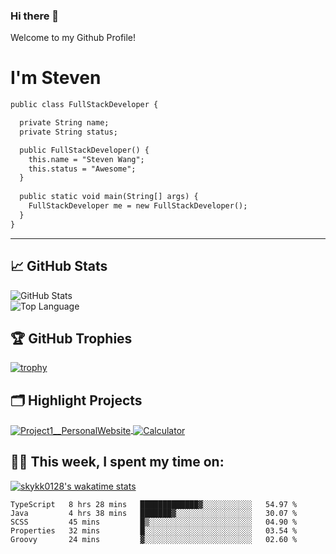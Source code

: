 ### Hi there 👋

<!--
**skykk0128/skykk0128** is a ✨ _special_ ✨ repository because its `README.md` (this file) appears on your GitHub profile.

Here are some ideas to get you started:

- 🔭 I’m currently working on ...
- 🌱 I’m currently learning ...
- 👯 I’m looking to collaborate on ...
- 🤔 I’m looking for help with ...
- 💬 Ask me about ...
- 📫 How to reach me: ...
- 😄 Pronouns: ...
- ⚡ Fun fact: ...
-->
Welcome to my Github Profile!

<h1>I'm Steven</h1>

```diff
public class FullStackDeveloper {

  private String name;
  private String status;

  public FullStackDeveloper() {
    this.name = "Steven Wang";
    this.status = "Awesome";
  }
  
  public static void main(String[] args) {
    FullStackDeveloper me = new FullStackDeveloper();
  }
}
```
<hr>

## &#x1f4c8; GitHub Stats

<p align="left">
    <img alt = "GitHub Stats" src="https://github-readme-stats.vercel.app/api?username=skykk0128&show_icons=true&theme=dracula">
    <br>
    <img alt = "Top Language" src="https://github-readme-stats.vercel.app/api/top-langs/?username=skykk0128&hide=html&theme=dracula"
</p>

## 🏆 GitHub Trophies

[![trophy](https://github-profile-trophy.vercel.app/?username=skykk0128&theme=nord&column=7)](https://github.com/ryo-ma/github-profile-trophy)


## 🗂️ Highlight Projects

<a href="https://github.com/skykk0128/Project1__PersonalWebsite">
  <img align="center" src="https://github-readme-stats.vercel.app/api/pin/?username=skykk0128&repo=Project1__PersonalWebsite&show_icons=true&line_height=27&theme=nord" alt="Project1__PersonalWebsite" />
</a>

<a href="https://github.com/skykk0128/Calculator">
  <img align="center" src="https://github-readme-stats.vercel.app/api/pin/?username=skykk0128&repo=Calculator&show_icons=true&line_height=27&theme=nord" alt="Calculator" />
</a>

## 👨‍💻 This week, I spent my time on:

[![skykk0128's wakatime stats](https://github-readme-stats.vercel.app/api/wakatime?username=skykk0128&line_height=27&theme=nord)](https://github.com/anuraghazra/github-readme-stats)
  
<!--START_SECTION:waka-->
```text
TypeScript   8 hrs 28 mins   █████████████▓░░░░░░░░░░░   54.97 % 
Java         4 hrs 38 mins   ███████▓░░░░░░░░░░░░░░░░░   30.07 % 
SCSS         45 mins         █▒░░░░░░░░░░░░░░░░░░░░░░░   04.90 % 
Properties   32 mins         █░░░░░░░░░░░░░░░░░░░░░░░░   03.54 % 
Groovy       24 mins         ▓░░░░░░░░░░░░░░░░░░░░░░░░   02.60 % 
```
<!--END_SECTION:waka-->

